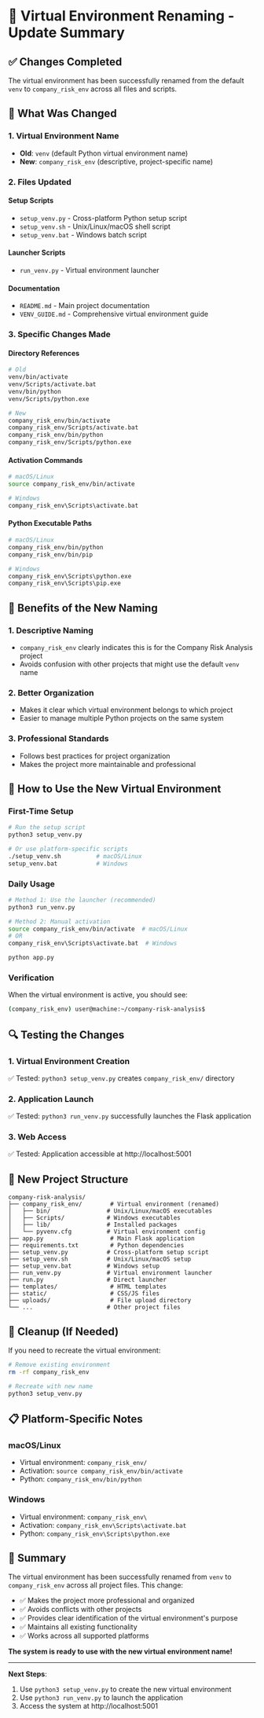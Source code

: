 # 🔄 Virtual Environment Renaming - Update Summary

## ✅ Changes Completed

The virtual environment has been successfully renamed from the default `venv` to `company_risk_env` across all files and scripts.

## 📝 What Was Changed

### 1. **Virtual Environment Name**
- **Old**: `venv` (default Python virtual environment name)
- **New**: `company_risk_env` (descriptive, project-specific name)

### 2. **Files Updated**

#### Setup Scripts
- `setup_venv.py` - Cross-platform Python setup script
- `setup_venv.sh` - Unix/Linux/macOS shell script
- `setup_venv.bat` - Windows batch script

#### Launcher Scripts
- `run_venv.py` - Virtual environment launcher

#### Documentation
- `README.md` - Main project documentation
- `VENV_GUIDE.md` - Comprehensive virtual environment guide

### 3. **Specific Changes Made**

#### Directory References
```bash
# Old
venv/bin/activate
venv/Scripts/activate.bat
venv/bin/python
venv/Scripts/python.exe

# New
company_risk_env/bin/activate
company_risk_env/Scripts/activate.bat
company_risk_env/bin/python
company_risk_env/Scripts/python.exe
```

#### Activation Commands
```bash
# macOS/Linux
source company_risk_env/bin/activate

# Windows
company_risk_env\Scripts\activate.bat
```

#### Python Executable Paths
```bash
# macOS/Linux
company_risk_env/bin/python
company_risk_env/bin/pip

# Windows
company_risk_env\Scripts\python.exe
company_risk_env\Scripts\pip.exe
```

## 🎯 Benefits of the New Naming

### 1. **Descriptive Naming**
- `company_risk_env` clearly indicates this is for the Company Risk Analysis project
- Avoids confusion with other projects that might use the default `venv` name

### 2. **Better Organization**
- Makes it clear which virtual environment belongs to which project
- Easier to manage multiple Python projects on the same system

### 3. **Professional Standards**
- Follows best practices for project organization
- Makes the project more maintainable and professional

## 🚀 How to Use the New Virtual Environment

### First-Time Setup
```bash
# Run the setup script
python3 setup_venv.py

# Or use platform-specific scripts
./setup_venv.sh          # macOS/Linux
setup_venv.bat           # Windows
```

### Daily Usage
```bash
# Method 1: Use the launcher (recommended)
python3 run_venv.py

# Method 2: Manual activation
source company_risk_env/bin/activate  # macOS/Linux
# OR
company_risk_env\Scripts\activate.bat  # Windows

python app.py
```

### Verification
When the virtual environment is active, you should see:
```bash
(company_risk_env) user@machine:~/company-risk-analysis$
```

## 🔍 Testing the Changes

### 1. **Virtual Environment Creation**
✅ Tested: `python3 setup_venv.py` creates `company_risk_env/` directory

### 2. **Application Launch**
✅ Tested: `python3 run_venv.py` successfully launches the Flask application

### 3. **Web Access**
✅ Tested: Application accessible at http://localhost:5001

## 📁 New Project Structure

```
company-risk-analysis/
├── company_risk_env/        # Virtual environment (renamed)
│   ├── bin/                # Unix/Linux/macOS executables
│   ├── Scripts/            # Windows executables
│   ├── lib/                # Installed packages
│   └── pyvenv.cfg          # Virtual environment config
├── app.py                   # Main Flask application
├── requirements.txt         # Python dependencies
├── setup_venv.py           # Cross-platform setup script
├── setup_venv.sh           # Unix/Linux/macOS setup
├── setup_venv.bat          # Windows setup
├── run_venv.py             # Virtual environment launcher
├── run.py                  # Direct launcher
├── templates/               # HTML templates
├── static/                  # CSS/JS files
├── uploads/                 # File upload directory
└── ...                     # Other project files
```

## 🧹 Cleanup (If Needed)

If you need to recreate the virtual environment:

```bash
# Remove existing environment
rm -rf company_risk_env

# Recreate with new name
python3 setup_venv.py
```

## 📋 Platform-Specific Notes

### macOS/Linux
- Virtual environment: `company_risk_env/`
- Activation: `source company_risk_env/bin/activate`
- Python: `company_risk_env/bin/python`

### Windows
- Virtual environment: `company_risk_env\`
- Activation: `company_risk_env\Scripts\activate.bat`
- Python: `company_risk_env\Scripts\python.exe`

## 🎉 Summary

The virtual environment has been successfully renamed from `venv` to `company_risk_env` across all project files. This change:

- ✅ Makes the project more professional and organized
- ✅ Avoids conflicts with other projects
- ✅ Provides clear identification of the virtual environment's purpose
- ✅ Maintains all existing functionality
- ✅ Works across all supported platforms

**The system is ready to use with the new virtual environment name!**

---

**Next Steps**: 
1. Use `python3 setup_venv.py` to create the new virtual environment
2. Use `python3 run_venv.py` to launch the application
3. Access the system at http://localhost:5001
